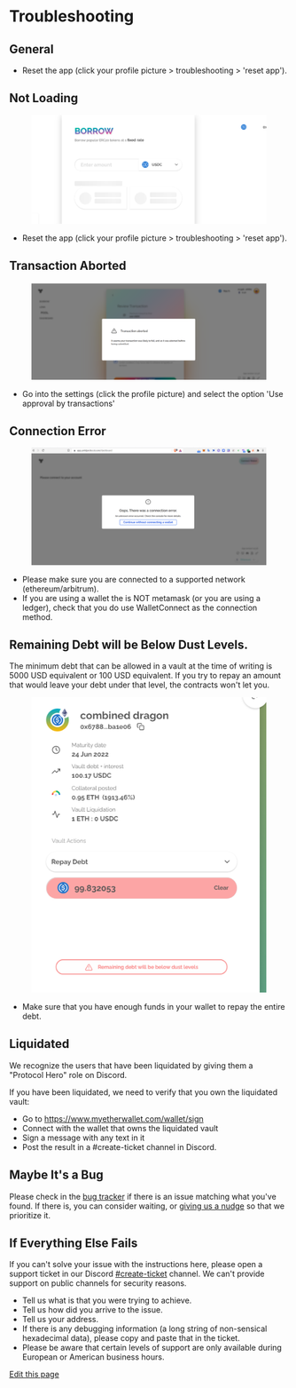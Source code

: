 # Troubleshooting


## General

 - Reset the app (click your profile picture > troubleshooting > 'reset app'). 

## Not Loading

<figure class="image" align = "center">
  <img src="assets/not-loading.png" alt="not-loading" title="not-loading">
</figure>

 - Reset the app (click your profile picture > troubleshooting > 'reset app'). 

## Transaction Aborted

<figure class="image" align = "center">
  <img src="assets/transaction-aborted.png" alt="transaction aborted" title="transaction aborted">
</figure>

 - Go into the settings (click the profile picture) and select the option 'Use approval by transactions' 

## Connection Error

<figure class="image" align = "center">
  <img src="assets/connection-error.png" alt="connection error" title="connection error">
</figure>

 - Please make sure you are connected to a supported network (ethereum/arbitrum).
 - If you are using a wallet the is NOT metamask (or you are using a ledger), check that you do use WalletConnect as the connection method.

## Remaining Debt will be Below Dust Levels.

The minimum debt that can be allowed in a vault at the time of writing is 5000 USD equivalent or 100 USD equivalent. If you try to repay an amount that would leave your debt under that level, the contracts won't let you.

<figure class="image" align = "center">
  <img src="assets/dust.png" alt="dust" title="dust">
</figure>

 - Make sure that you have enough funds in your wallet to repay the entire debt.

## Liquidated

We recognize the users that have been liquidated by giving them a "Protocol Hero" role on Discord.

If you have been liquidated, we need to verify that you own the liquidated vault:
 - Go to https://www.myetherwallet.com/wallet/sign
 - Connect with the wallet that owns the liquidated vault
 - Sign a message with any text in it
 - Post the result in a #create-ticket channel in Discord.

## Maybe It's a Bug

Please check in the [bug tracker](https://github.com/yieldprotocol/bugs/issues) if there is an issue matching what you've found. If there is, you can consider waiting, or [giving us a nudge](https://discord.com/channels/752978124614008945/764135581704781864) so that we prioritize it.

 ## If Everything Else Fails

 If you can't solve your issue with the instructions here, please open a support ticket in our Discord [#create-ticket](https://discord.com/channels/752978124614008945/893209711397195776) channel. We can't provide support on public channels for security reasons.
 - Tell us what is that you were trying to achieve.
 - Tell us how did you arrive to the issue.
 - Tell us your address.
 - If there is any debugging information (a long string of non-sensical hexadecimal data), please copy and paste that in the ticket.
 - Please be aware that certain levels of support are only available during European or American business hours.


[Edit this page](https://github.com/yieldprotocol/docs-v2/edit/main/troubleshooting.md)